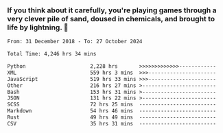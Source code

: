 ### If you think about it carefully, you're playing games through a very clever pile of sand, doused in chemicals, and brought to life by lightning.  👋


<!--START_SECTION:waka-->

```txt
From: 31 December 2018 - To: 27 October 2024

Total Time: 4,246 hrs 34 mins

Python                     2,228 hrs       >>>>>>>>>>>>>------------   52.47 %
XML                        559 hrs 3 mins  >>>----------------------   13.17 %
JavaScript                 519 hrs 33 mins >>>----------------------   12.24 %
Other                      216 hrs 27 mins >------------------------   05.10 %
Bash                       153 hrs 31 mins >------------------------   03.62 %
JSON                       131 hrs 22 mins >------------------------   03.09 %
SCSS                       72 hrs 25 mins  -------------------------   01.71 %
Markdown                   54 hrs 46 mins  -------------------------   01.29 %
Rust                       49 hrs 49 mins  -------------------------   01.17 %
CSV                        35 hrs 31 mins  -------------------------   00.84 %
```

<!--END_SECTION:waka-->
